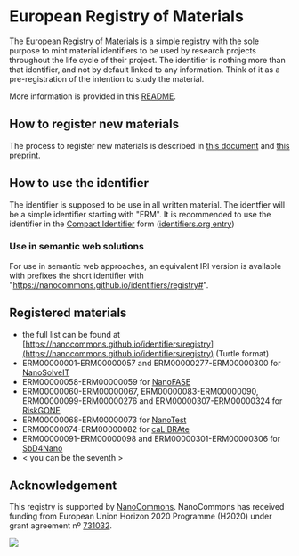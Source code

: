 # European Registry of Materials

The European Registry of Materials is a simple registry with the sole purpose to mint material
identifiers to be used by research projects throughout the life cycle of their project. The
identifier is nothing more than that identifier, and not by default linked to any information.
Think of it as a pre-registration of the intention to study the material.

More information is provided in this [README](https://github.com/NanoCommons/identifiers/blob/master/readme.md).

## How to register new materials

The process to register new materials is described in [this document](register.md) and
[this preprint](https://chemrxiv.org/engage/chemrxiv/article-details/60e6e05a338e92a5cd08ff69).

## How to use the identifier

The identifier is supposed to be use in all written material. The identfier will be a simple
identifier starting with "ERM". It is recommended to use the identifier in the
[Compact Identifier](https://europepmc.org/articles/pmc5944906) form
([identifiers.org entry](https://registry.identifiers.org/registry/erm))

### Use in semantic web solutions

For use in semantic web approaches, an equivalent IRI version is available with prefixes the
short identifier with "https://nanocommons.github.io/identifiers/registry#".

## Registered materials

* the full list can be found at [https://nanocommons.github.io/identifiers/registry](https://nanocommons.github.io/identifiers/registry) (Turtle format)
* ERM00000001-ERM00000057 and ERM00000277-ERM00000300 for [NanoSolveIT](https://nanosolveit.eu/)
* ERM00000058-ERM00000059 for [NanoFASE](http://www.nanofase.eu/)
* ERM00000060-ERM00000067, ERM00000083-ERM00000090, ERM00000099-ERM00000276 and ERM00000307-ERM00000324 for [RiskGONE](https://riskgone.wp.nilu.no)
* ERM00000068-ERM00000073 for [NanoTest](http://www.nanotest-fp7.eu/)
* ERM00000074-ERM00000082 for [caLIBRAte](http://www.nanocalibrate.eu/home)
* ERM00000091-ERM00000098 and ERM00000301-ERM00000306 for [SbD4Nano](https://www.sbd4nano.eu/)
* < you can be the seventh >

## Acknowledgement

This registry is supported by [NanoCommons](https://www.nanocommons.eu/).
NanoCommons has received funding from European Union
Horizon 2020 Programme (H2020) under grant agreement nº [731032](https://cordis.europa.eu/project/rcn/212586/en).

![](https://licensebuttons.net/p/zero/1.0/88x31.png)
